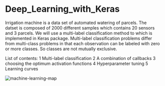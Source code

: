 # Deep_Learning_with_Keras
Irrigation machine is a data set of automated watering of parcels. The datset is composed of 2000 different samples which contains 20 sensors and 3 parcels. We will use a multi-label classification method to which is implemented in Keras package. 
Multi-label classification problems differ from multi-class problems in that each observation can be labeled with zero or more classes. So classes are not mutually exclusive.

List of contents:
1  Multi-label classification
2  A combination of callbacks
3  choosing the optimum activation functions
4  Hyperparameter tuning
5  Learning curves


![machine-learning-map](https://user-images.githubusercontent.com/52033681/79115954-81cd6500-7d87-11ea-9470-e0b930cbe7a8.png)

